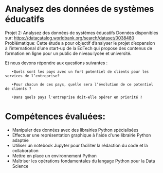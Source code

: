 # Analysez des données de systèmes éducatifs
Projet 2: Analysez des données de systèmes éducatifs
Données disponibles sur: https://datacatalog.worldbank.org/search/dataset/0038480
Problématique:
Cette étude a pour objectif d’analyser le projet d’expansion à l’international d’une start-up de la EdTech qui propose des contenus de formation en ligne pour un public de niveau lycée et université.

Et nous devons répondre aux questions suivantes :

       •Quels sont les pays avec un fort potentiel de clients pour les services de l’entreprise?
       
       •Pour chacun de ces pays, quelle sera l’évolution de ce potentiel de clients ?
       
       •Dans quels pays l'entreprise doit-elle opérer en priorité ?


# Compétences évaluées:
- Manipuler des données avec des librairies Python spécialisées
- Effectuer une représentation graphique à l'aide d'une librairie Python adaptée
- Utiliser un notebook Jupyter pour faciliter la rédaction du code et la collaboration
- Mettre en place un environnement Python
- Maîtriser les opérations fondamentales du langage Python pour la Data Science
